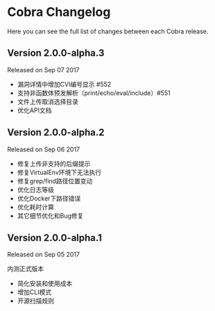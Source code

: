 Cobra Changelog
===============

Here you can see the full list of changes between each Cobra release.

Version 2.0.0-alpha.3
---------------------

Released on Sep 07 2017

- 漏洞详情中增加CVI编号显示 #552
- 支持非函数体预发解析（print/echo/eval/include）#551
- 文件上传取消选择目录
- 优化API文档

Version 2.0.0-alpha.2
---------------------

Released on Sep 06 2017

- 修复上传非支持的后缀提示
- 修复VirtualEnv环境下无法执行
- 修复grep/find路径位置变动
- 优化日志等级
- 优化Docker下路径错误
- 优化耗时计算
- 其它细节优化和Bug修复

Version 2.0.0-alpha.1
---------------------

Released on Sep 05 2017

内测正式版本

- 简化安装和使用成本
- 增加CLI模式
- 开源扫描规则